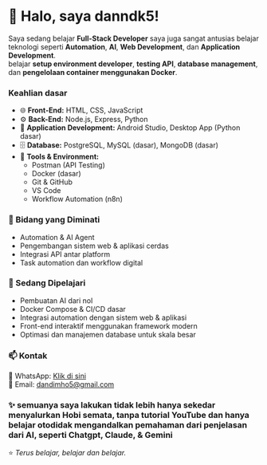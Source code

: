 # 👋 Halo, saya danndk5!

Saya sedang belajar **Full-Stack Developer** saya juga sangat antusias belajar teknologi seperti **Automation**, **AI**, **Web Development**, dan **Application Development**.  
belajar **setup environment developer**, **testing API**, **database management**, dan **pengelolaan container menggunakan Docker**.


### Keahlian dasar
- 🌐 **Front-End:** HTML, CSS, JavaScript  
- ⚙️ **Back-End:** Node.js, Express, Python 
- 📱 **Application Development:** Android Studio, Desktop App (Python dasar)  
- 🗄️ **Database:** PostgreSQL, MySQL (dasar), MongoDB (dasar)  
- 🧩 **Tools & Environment:**
  - Postman (API Testing)  
  - Docker (dasar)  
  - Git & GitHub  
  - VS Code  
  - Workflow Automation (n8n) 


### 🤖 Bidang yang Diminati
- Automation & AI Agent  
- Pengembangan sistem web & aplikasi cerdas  
- Integrasi API antar platform  
- Task automation dan workflow digital  


### 🔭 Sedang Dipelajari
- Pembuatan AI dari nol  
- Docker Compose & CI/CD dasar  
- Integrasi automation dengan sistem web & aplikasi  
- Front-end interaktif menggunakan framework modern  
- Optimasi dan manajemen database untuk skala besar  


### 📫 Kontak
📱 WhatsApp: [Klik di sini](https://wa.me/6281244702737)  
📧 Email: dandimho5@gmail.com  

### ✨ semuanya saya lakukan tidak lebih hanya sekedar menyalurkan Hobi semata, tanpa tutorial YouTube dan hanya belajar otodidak mengandalkan pemahaman dari penjelasan dari AI, seperti Chatgpt, Claude, & Gemini

⭐ *Terus belajar, belajar dan belajar.*
